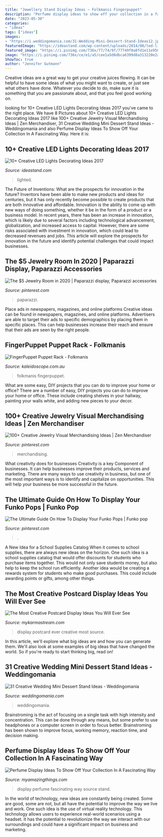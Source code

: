 ```yaml
---
title: "Jewellery Stand Display Ideas ~ Folkmanis Fingerpuppet"
description: "Perfume display ideas to show off your collection in a fascinating way"
date: "2023-05-30"
categories:
- "ideas"
tags: ["ideas"]
images:
- "https://i.weddingomania.com/31-Wedding-Mini-Dessert-Stand-Ideas12.jpg"
featuredImage: "https://ideastand.com/wp-content/uploads/2014/08/led-light-decorating/8-led-lighted-branches-decoration.jpg"
featured_image: "https://i.pinimg.com/736x/77/74/9f/77749f0a8fd1e11e9500d3d48a08e6d9.jpg"
image: "https://i.pinimg.com/736x/ce/e1/a5/cee1a5d6dbca6399d8a313220e2a14aa.jpg"
ShowToc: true
author: "Jennifer Gutmann"
---
```



Creative ideas are a great way to get your creative juices flowing. It can be helpful to have some ideas of what you might want to create, or just see what others have done. Whatever you decide to do, make sure it is something that you are passionate about, and that you feel good working on.

	

		
looking for 10+ Creative LED Lights Decorating Ideas 2017 you've came to the right place. We have 8 Pictures about 10+ Creative LED Lights Decorating Ideas 2017 like 100+ Creative Jewelry Visual Merchandising Ideas | Zen Merchandiser, 31 Creative Wedding Mini Dessert Stand Ideas - Weddingomania and also Perfume Display Ideas To Show Off Your Collection In A Fascinating Way. Here it is:
		
    
## 10+ Creative LED Lights Decorating Ideas 2017

<img loading=lazy src="https://ideastand.com/wp-content/uploads/2014/08/led-light-decorating/8-led-lighted-branches-decoration.jpg" onerror="this.onerror=null;this.src='https://tse1.mm.bing.net/th?id=OIP.PJRQEbxl_4ZxtWv_TcYagwHaLH&amp;pid=15.1';" alt="10+ Creative LED Lights Decorating Ideas 2017">

_Source: ideastand.com_

>lighted. 

	

The Future of Inventions: What are the prospects for innovation in the future?
Inventors have been able to make new products and ideas for centuries, but it has only recently become possible to create products that are both innovative and affordable. Innovation is the ability to come up with new ways of doing something, whether it be in the form of a product or a business model. In recent years, there has been an increase in innovation, which is likely due to several factors including technological advancement, globalization, and increased access to capital. However, there are some risks associated with investment in innovation, which could lead to decreased revenues and jobs. This article will explore the prospects for innovation in the future and identify potential challenges that could impact businesses.

    
## The $5 Jewelry Room In 2020 | Paparazzi Display, Paparazzi Accessories

<img loading=lazy src="https://i.pinimg.com/736x/cd/95/c0/cd95c05b7ea8c1be84eca71cb687d7dd.jpg" onerror="this.onerror=null;this.src='https://tse2.mm.bing.net/th?id=OIP.lNsZdqeF_XGZowQfqMlRXQHaJ3&amp;pid=15.1';" alt="The $5 Jewelry Room in 2020 | Paparazzi display, Paparazzi accessories">

_Source: pinterest.com_

>paparazzi. 

	

Place ads in newspapers, magazines, and online platforms
Creative ideas can be found in newspapers, magazines, and online platforms. Advertisers are able to target their ads to specific demographics by placing them in specific places. This can help businesses increase their reach and ensure that their ads are seen by the right people.

    
## FingerPuppet Puppet Rack - Folkmanis

<img loading=lazy src="https://www.kaleidoscope.com.au/assets/full/FM4007.jpg?1578057250" onerror="this.onerror=null;this.src='https://tse1.mm.bing.net/th?id=OIP.rMtq2cE3xlIdR29VP71pQAHaHM&amp;pid=15.1';" alt="FingerPuppet Puppet Rack - Folkmanis">

_Source: kaleidoscope.com.au_

>folkmanis fingerpuppet. 

	

What are some easy, DIY projects that you can do to improve your home or office?
There are a number of easy, DIY projects you can do to improve your home or office. These include creating shelves in your hallway, painting your walls white, and adding new pieces to your decor.

    
## 100+ Creative Jewelry Visual Merchandising Ideas | Zen Merchandiser

<img loading=lazy src="https://i.pinimg.com/736x/ce/e1/a5/cee1a5d6dbca6399d8a313220e2a14aa.jpg" onerror="this.onerror=null;this.src='https://tse1.mm.bing.net/th?id=OIP.3qWXi2cjbTYKmBu6XNJWWQHaJ3&amp;pid=15.1';" alt="100+ Creative Jewelry Visual Merchandising Ideas | Zen Merchandiser">

_Source: pinterest.com_

>merchandising. 

	

What creativity does for businesses
Creativity is a key Component of businesses. It can help businesses improve their products, services and marketing. There are many ways to use creativity in business, but one of the most important ways is to identify and capitalize on opportunities. This will help your business be more successful in the future.

    
## The Ultimate Guide On How To Display Your Funko Pops | Funko Pop

<img loading=lazy src="https://i.pinimg.com/736x/77/74/9f/77749f0a8fd1e11e9500d3d48a08e6d9.jpg" onerror="this.onerror=null;this.src='https://tse1.mm.bing.net/th?id=OIP.xNdNPy0d80nvVm6q9UGxPgHaJ3&amp;pid=15.1';" alt="The Ultimate Guide On How To Display Your Funko Pops | Funko pop">

_Source: pinterest.com_

>. 

	

A New Idea for a School Supplies Catalog
When it comes to school supplies, there are always new ideas on the horizon. One such idea is a school supplies catalog that would offer discounts for students who purchase items together. This would not only save students money, but also help to keep the school run efficiently. Another idea would be creating a rewards system for students who make good purchases. This could include awarding points or gifts, among other things.

    
## The Most Creative Postcard Display Ideas You Will Ever See

<img loading=lazy src="https://mykarmastream.com/wp-content/uploads/2018/05/postcard-display-7-.jpg" onerror="this.onerror=null;this.src='https://tse4.mm.bing.net/th?id=OIP.Ns55Y6W3srRbRrs1f0rdCAHaLJ&amp;pid=15.1';" alt="The Most Creative Postcard Display Ideas You Will Ever See">

_Source: mykarmastream.com_

>display postcard ever creative most source. 

	

In this article, we'll explore what big ideas are and how you can generate them. We'll also look at some examples of big ideas that have changed the world. So if you're ready to start thinking big, read on!

    
## 31 Creative Wedding Mini Dessert Stand Ideas - Weddingomania

<img loading=lazy src="https://i.weddingomania.com/31-Wedding-Mini-Dessert-Stand-Ideas12.jpg" onerror="this.onerror=null;this.src='https://tse4.mm.bing.net/th?id=OIP.SPUlYHZFIRJgflTp2sl5twAAAA&amp;pid=15.1';" alt="31 Creative Wedding Mini Dessert Stand Ideas - Weddingomania">

_Source: weddingomania.com_

>weddingomania. 

	

Brainstroming is the act of focusing on a single task with high intensity and concentration. This can be done through any means, but some prefer to use headphones or a computer screen in order to focus better. Brainstroming has been shown to improve focus, working memory, reaction time, and decision making.

    
## Perfume Display Ideas To Show Off Your Collection In A Fascinating Way

<img loading=lazy src="https://myamazingthings.com/wp-content/uploads/2017/12/perfume-display-ideas-13-.jpg" onerror="this.onerror=null;this.src='https://tse2.mm.bing.net/th?id=OIP.J6blMVPZ5qb1sws3jGUenQHaH9&amp;pid=15.1';" alt="Perfume Display Ideas To Show Off Your Collection In A Fascinating Way">

_Source: myamazingthings.com_

>display perfume fascinating way source stand. 

	

In the world of technology, new ideas are constantly being created. Some are good, some are not, but all have the potential to improve the way we live and work. One such idea is the use of virtual reality technology. This technology allows users to experience real-world scenarios using a headset. It has the potential to revolutionize the way we interact with our surroundings and could have a significant impact on business and marketing.

